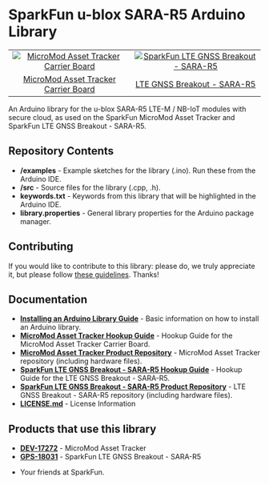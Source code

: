 SparkFun u-blox SARA-R5 Arduino Library
==============================

<table class="table table-hover table-striped table-bordered">
    <tr align="center">
      <td><a href="https://www.sparkfun.com/products/17272"><img src="https://cdn.sparkfun.com/assets/parts/1/6/2/7/9/17272-SparkFun_MicroMod_Asset_Tracker_Carrier_Board-01a.jpg" alt="MicroMod Asset Tracker Carrier Board"></a></td>
      <td><a href="https://www.sparkfun.com/products/18031"><img src="https://cdn.sparkfun.com/assets/parts/1/7/2/6/0/18031-SparkFun_LTE_GNSS_Breakout_-_SARA-R5-01.jpg" alt="SparkFun LTE GNSS Breakout - SARA-R5"</a></td>
    </tr>
    <tr align="center">
      <td><a href="https://www.sparkfun.com/products/17272">MicroMod Asset Tracker Carrier Board</a></td>
      <td><a href="https://www.sparkfun.com/products/18031">LTE GNSS Breakout - SARA-R5</a></td>
    </tr>
</table>
       
An Arduino library for the u-blox SARA-R5 LTE-M / NB-IoT modules with secure cloud, as used on the SparkFun MicroMod Asset Tracker and SparkFun LTE GNSS Breakout - SARA-R5.

## Repository Contents

* **/examples** - Example sketches for the library (.ino). Run these from the Arduino IDE.
* **/src** - Source files for the library (.cpp, .h).
* **keywords.txt** - Keywords from this library that will be highlighted in the Arduino IDE.
* **library.properties** - General library properties for the Arduino package manager.

## Contributing

If you would like to contribute to this library: please do, we truly appreciate it, but please follow [these guidelines](./CONTRIBUTING.md). Thanks!

## Documentation

* **[Installing an Arduino Library Guide](https://learn.sparkfun.com/tutorials/installing-an-arduino-library)** - Basic information on how to install an Arduino library.
* **[MicroMod Asset Tracker Hookup Guide](https://learn.sparkfun.com/tutorials/micromod-asset-tracker-carrier-board-hookup-guide)** - Hookup Guide for the MicroMod Asset Tracker Carrier Board.
* **[MicroMod Asset Tracker Product Repository](https://github.com/sparkfun/MicroMod_Asset_Tracker)** - MicroMod Asset Tracker repository (including hardware files).
* **[SparkFun LTE GNSS Breakout - SARA-R5 Hookup Guide](https://learn.sparkfun.com/tutorials/lte-gnss-breakout---sara-r5-hookup-guide)** - Hookup Guide for the LTE GNSS Breakout - SARA-R5.
* **[SparkFun LTE GNSS Breakout - SARA-R5 Product Repository](https://github.com/sparkfun/SparkFun_LTE_GNSS_Breakout_SARA-R510M8S)** - LTE GNSS Breakout - SARA-R5 repository (including hardware files).
* **[LICENSE.md](./LICENSE.md)** - License Information

## Products that use this library

* **[DEV-17272](https://www.sparkfun.com/products/17272)** - MicroMod Asset Tracker
* **[GPS-18031](https://www.sparkfun.com/products/18031)** - SparkFun LTE GNSS Breakout - SARA-R5

- Your friends at SparkFun.
